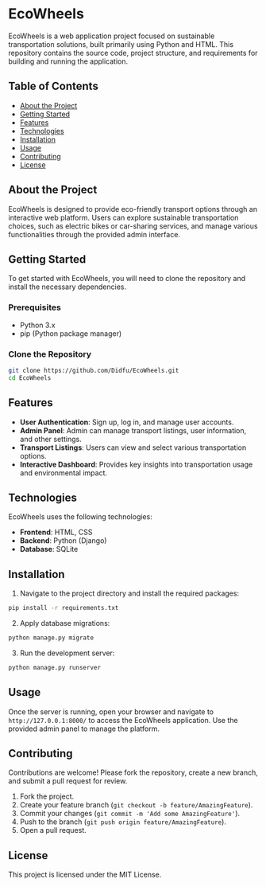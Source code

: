 # EcoWheels

EcoWheels is a web application project focused on sustainable transportation solutions, built primarily using Python and HTML. This repository contains the source code, project structure, and requirements for building and running the application.

## Table of Contents

- [About the Project](#about-the-project)
- [Getting Started](#getting-started)
- [Features](#features)
- [Technologies](#technologies)
- [Installation](#installation)
- [Usage](#usage)
- [Contributing](#contributing)
- [License](#license)

## About the Project

EcoWheels is designed to provide eco-friendly transport options through an interactive web platform. Users can explore sustainable transportation choices, such as electric bikes or car-sharing services, and manage various functionalities through the provided admin interface.

## Getting Started

To get started with EcoWheels, you will need to clone the repository and install the necessary dependencies.

### Prerequisites

- Python 3.x
- pip (Python package manager)

### Clone the Repository

```bash
git clone https://github.com/Didfu/EcoWheels.git
cd EcoWheels
```

## Features

- **User Authentication**: Sign up, log in, and manage user accounts.
- **Admin Panel**: Admin can manage transport listings, user information, and other settings.
- **Transport Listings**: Users can view and select various transportation options.
- **Interactive Dashboard**: Provides key insights into transportation usage and environmental impact.

## Technologies

EcoWheels uses the following technologies:

- **Frontend**: HTML, CSS
- **Backend**: Python (Django)
- **Database**: SQLite

## Installation

1. Navigate to the project directory and install the required packages:

```bash
pip install -r requirements.txt
```

2. Apply database migrations:

```bash
python manage.py migrate
```

3. Run the development server:

```bash
python manage.py runserver
```

## Usage

Once the server is running, open your browser and navigate to `http://127.0.0.1:8000/` to access the EcoWheels application. Use the provided admin panel to manage the platform.

## Contributing

Contributions are welcome! Please fork the repository, create a new branch, and submit a pull request for review.

1. Fork the project.
2. Create your feature branch (`git checkout -b feature/AmazingFeature`).
3. Commit your changes (`git commit -m 'Add some AmazingFeature'`).
4. Push to the branch (`git push origin feature/AmazingFeature`).
5. Open a pull request.

## License

This project is licensed under the MIT License.
